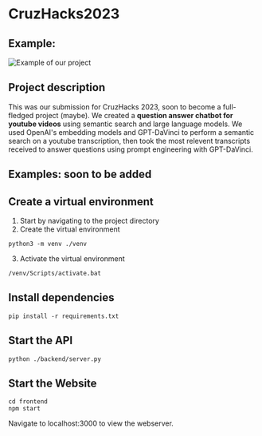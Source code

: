 # CruzHacks2023

## Example:
![Example of our project](https://imgur.com/a/QNkuqSt)

## Project description 

This was our submission for CruzHacks 2023, soon to become a full-fledged project (maybe). We created a **question answer chatbot for youtube videos** using semantic search and large language models. We used OpenAI's embedding models and GPT-DaVinci to perform a semantic search on a youtube transcription, then took the most relevent transcripts received to answer questions using prompt engineering with GPT-DaVinci.

## Examples: soon to be added 

## Create a virtual environment
1. Start by navigating to the project directory
2. Create the virtual environment
```console 
python3 -m venv ./venv
```
3. Activate the virtual environment
```console 
/venv/Scripts/activate.bat
```
## Install dependencies
```console 
pip install -r requirements.txt
```
## Start the API
```console 
python ./backend/server.py
```

## Start the Website
```console
cd frontend
npm start
```

Navigate to localhost:3000 to view the webserver.
